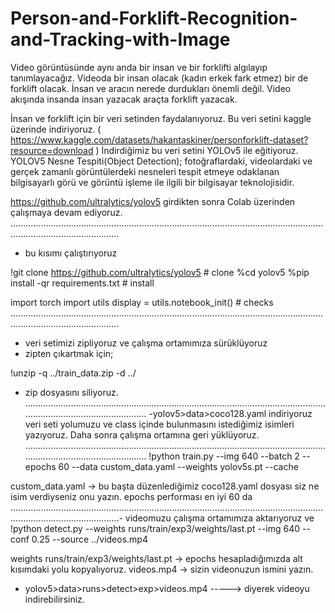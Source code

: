 # Person-and-Forklift-Recognition-and-Tracking-with-Image
Video görüntüsünde aynı anda bir insan ve bir forklifti algılayıp tanımlayacağız. Videoda bir insan olacak (kadın erkek fark etmez) bir de forklift olacak. İnsan ve aracın nerede durdukları önemli değil. Video akışında insanda insan yazacak araçta forklift yazacak. 

İnsan ve forklift için bir veri setinden faydalanıyoruz. Bu veri setini kaggle üzerinde indiriyoruz. ( https://www.kaggle.com/datasets/hakantaskiner/personforklift-dataset?resource=download ) 
İndirdiğimiz bu veri setini YOLOv5 ile eğitiyoruz. YOLOV5 Nesne Tespiti(Object Detection); fotoğraflardaki, videolardaki ve gerçek zamanlı görüntülerdeki nesneleri tespit etmeye odaklanan bilgisayarlı görü ve görüntü işleme ile ilgili bir bilgisayar teknolojisidir. 
 
https://github.com/ultralytics/yolov5 girdikten sonra Colab üzerinden çalışmaya devam ediyoruz. 
.......................................................................................................................................................................
- bu kısımı çalıştırıyoruz

!git clone https://github.com/ultralytics/yolov5  # clone
%cd yolov5
%pip install -qr requirements.txt  # install

import torch
import utils
display = utils.notebook_init()  # checks
.......................................................................................................................................................................
- veri setimizi zipliyoruz ve çalışma ortamımıza sürüklüyoruz
- zipten çıkartmak için;

!unzip -q ../train_data.zip -d ../

- zip dosyasını siliyoruz.
.......................................................................................................................................................................
-yolov5>data>coco128.yaml indiriyoruz  veri seti yolumuzu ve class içinde bulunmasını istediğimiz isimleri yazıyoruz. Daha sonra çalışma ortamına geri yüklüyoruz.
.......................................................................................................................................................................
!python train.py --img 640 --batch 2 --epochs 60 --data custom_data.yaml --weights yolov5s.pt --cache

custom_data.yaml -> bu başta düzenlediğimiz coco128.yaml dosyası siz ne isim verdiyseniz onu yazın.
epochs performası en iyi 60 da 
.......................................................................................................................................................................- videomuzu çalışma ortamımıza aktarıyoruz ve 
!python detect.py --weights runs/train/exp3/weights/last.pt --img 640 --conf 0.25 --source ../videos.mp4

weights runs/train/exp3/weights/last.pt -> epochs hesapladığımızda alt kısımdaki yolu kopyalıyoruz.
videos.mp4 -> sizin videonuzun ismini yazın.

- yolov5>data>runs>detect>exp>videos.mp4 -----> diyerek videoyu indirebilirsiniz.
